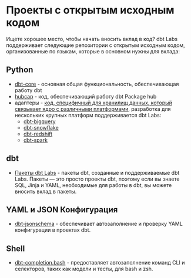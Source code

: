 # Проекты с открытым исходным кодом

Ищете хорошее место, чтобы начать вносить вклад в код? dbt Labs поддерживает следующие репозитории с открытым исходным кодом, организованные по языкам, которые в основном нужны для вклада:

## Python

- [dbt-core](https://github.com/dbt-labs/dbt-core/discussions) - основная общая функциональность, обеспечивающая работу dbt
- [hubcap](https://github.com/dbt-labs/hubcap) - код, обеспечивающий работу dbt Package hub
- адаптеры - [код, специфичный для хранилищ данных, который связывает ядро с различными платформами](https://docs.getdbt.com/docs/contributing/adapter-development/1-what-are-adapters), разработка для нескольких крупных платформ поддерживается dbt Labs:
  - [dbt-bigquery](https://github.com/dbt-labs/dbt-bigquery)
  - [dbt-snowflake](https://github.com/dbt-labs/dbt-snowflake)
  - [dbt-redshift](https://github.com/dbt-labs/dbt-redshift)
  - [dbt-spark](https://github.com/dbt-labs/dbt-spark)

## dbt

- [Пакеты dbt Labs](https://hub.getdbt.com/dbt-labs/) - пакеты dbt, созданные и поддерживаемые dbt Labs. Пакеты — это просто проекты dbt, поэтому если вы знаете SQL, Jinja и YAML, необходимые для работы в dbt, вы можете вносить вклад в пакеты.

## YAML и JSON Конфигурация

- [dbt-jsonschema](https://github.com/dbt-labs/dbt-jsonschema) - обеспечивает автозаполнение и проверку YAML конфигурации в проектах dbt.

## Shell

- [dbt-completion.bash](https://github.com/dbt-labs/dbt-completion.bash) - предоставляет автозаполнение команд CLI и селекторов, таких как модели и тесты, для bash и zsh.